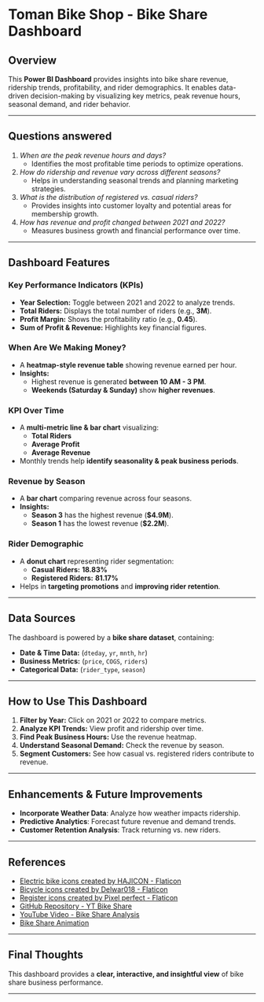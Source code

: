 # Toman Bike Shop - Bike Share Dashboard

## **Overview**
This **Power BI Dashboard** provides insights into bike share revenue, ridership trends, profitability, and rider demographics. It enables data-driven decision-making by visualizing key metrics, peak revenue hours, seasonal demand, and rider behavior.

---
## Questions answered

1. *When are the peak revenue hours and days?*  
   - Identifies the most profitable time periods to optimize operations.
2. *How do ridership and revenue vary across different seasons?*  
   - Helps in understanding seasonal trends and planning marketing strategies.
3. *What is the distribution of registered vs. casual riders?*  
   - Provides insights into customer loyalty and potential areas for membership growth.
4. *How has revenue and profit changed between 2021 and 2022?*  
   - Measures business growth and financial performance over time.
---

## **Dashboard Features**

### **Key Performance Indicators (KPIs)**
- **Year Selection:** Toggle between 2021 and 2022 to analyze trends.
- **Total Riders:** Displays the total number of riders (e.g., **3M**).
- **Profit Margin:** Shows the profitability ratio (e.g., **0.45**).
- **Sum of Profit & Revenue:** Highlights key financial figures.

### **When Are We Making Money?**
- A **heatmap-style revenue table** showing revenue earned per hour.
- **Insights:**
  - Highest revenue is generated **between 10 AM - 3 PM**.
  - **Weekends (Saturday & Sunday)** show **higher revenues**.

### **KPI Over Time**
- A **multi-metric line & bar chart** visualizing:
  - **Total Riders**
  - **Average Profit**
  - **Average Revenue**
- Monthly trends help **identify seasonality & peak business periods**.

### **Revenue by Season**
- A **bar chart** comparing revenue across four seasons.
- **Insights:**
  - **Season 3** has the highest revenue (**$4.9M**).
  - **Season 1** has the lowest revenue (**$2.2M**).

### **Rider Demographic**
- A **donut chart** representing rider segmentation:
  - **Casual Riders:** **18.83%**
  - **Registered Riders:** **81.17%**
- Helps in **targeting promotions** and **improving rider retention**.

---

## **Data Sources**
The dashboard is powered by a **bike share dataset**, containing:
- **Date & Time Data:** (`dteday`, `yr`, `mnth`, `hr`)
- **Business Metrics:** (`price`, `COGS`, `riders`)
- **Categorical Data:** (`rider_type`, `season`)

---

## **How to Use This Dashboard**
1. **Filter by Year:** Click on 2021 or 2022 to compare metrics.
2. **Analyze KPI Trends:** View profit and ridership over time.
3. **Find Peak Business Hours:** Use the revenue heatmap.
4. **Understand Seasonal Demand:** Check the revenue by season.
5. **Segment Customers:** See how casual vs. registered riders contribute to revenue.

---

## **Enhancements & Future Improvements**
- **Incorporate Weather Data**: Analyze how weather impacts ridership.
- **Predictive Analytics**: Forecast future revenue and demand trends.
- **Customer Retention Analysis**: Track returning vs. new riders.

---

## **References**
- <a href="https://www.flaticon.com/free-icons/electric-bike" title="electric bike icons">Electric bike icons created by HAJICON - Flaticon</a>
- <a href="https://www.flaticon.com/free-icons/bicycle" title="bicycle icons">Bicycle icons created by Delwar018 - Flaticon</a>
- <a href="https://www.flaticon.com/free-icons/register" title="register icons">Register icons created by Pixel perfect - Flaticon</a>
- [GitHub Repository - YT Bike Share](https://github.com/Gaelim/YT_bike_share)
- [YouTube Video - Bike Share Analysis](https://youtu.be/jdGJWloo-OU?si=UJtBLoA20aufXZTz)
- [Bike Share Animation](https://mir-s3-cdn-cf.behance.net/project_modules/max_1200/82614c38823695.5770ea557a3a8.gif)

---

## **Final Thoughts**
This dashboard provides a **clear, interactive, and insightful view** of bike share business performance.

---


